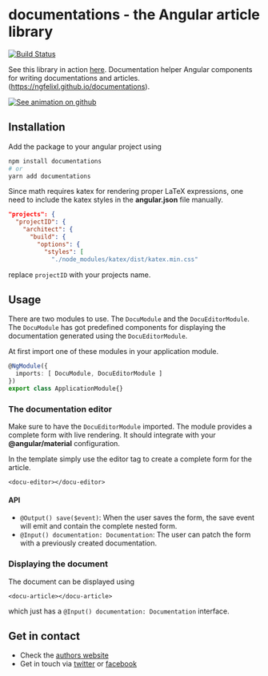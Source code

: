 # documentations - the Angular article library

[![Build Status](https://travis-ci.org/ngfelixl/documentations.svg?branch=master)](https://travis-ci.org/ngfelixl/documentations)

See this library in action [here](https://ngfelixl.github.io/documentations). Documentation helper Angular components for writing documentations and articles. (https://ngfelixl.github.io/documentations).

[![See animation on github](https://github.com/ngfelixl/documentations/blob/master/projects/documentations/img/animation_docu.gif)](https://github.com/ngfelixl/documentations/blob/master/projects/documentations/img/animation_docu.gif)

## Installation

Add the package to your angular project using

```bash
npm install documentations
# or
yarn add documentations
```

Since math requires katex for rendering proper LaTeX expressions, one
need to include the katex styles in the **angular.json** file manually.

```json
"projects": {
  "projectID": {
    "architect": {
      "build": {
        "options": {
          "styles": [
            "./node_modules/katex/dist/katex.min.css"
```

replace `projectID` with your projects name.

## Usage

There are two modules to use. The `DocuModule` and the `DocuEditorModule`. The
`DocuModule` has got predefined components for displaying the documentation generated
using the `DocuEditorModule`.

At first import one of these modules in your application module.

```typescript
@NgModule({
  imports: [ DocuModule, DocuEditorModule ]
})
export class ApplicationModule{}
```

### The documentation editor

Make sure to have the `DocuEditorModule` imported. The module provides a complete form with live rendering. It should integrate with your **@angular/material** configuration.

In the template simply use the editor tag to create a complete form for the article.

```
<docu-editor></docu-editor>
```

#### <docu-editor> API

- `@Output() save($event)`: When the user saves the form, the save event will emit and contain the complete nested form.
- `@Input() documentation: Documentation`: The user can patch the form with a previously created documentation.

### Displaying the document

The document can be displayed using

```
<docu-article></docu-article>
```

which just has a `@Input() documentation: Documentation` interface.

## Get in contact

- Check the [authors website](https://felixlemke.com)
- Get in touch via [twitter](https://twitter.com/ngfelixl) or [facebook](https://www.facebook.com/ngfelixlemke/)